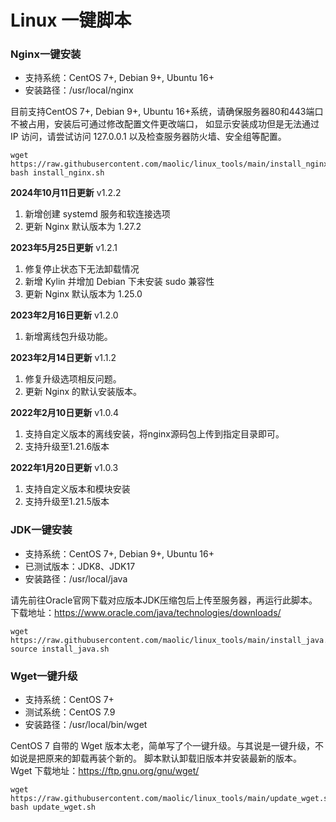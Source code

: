 # Linux 一键脚本

### Nginx一键安装

- 支持系统：CentOS 7+, Debian 9+, Ubuntu 16+
- 安装路径：/usr/local/nginx

目前支持CentOS 7+, Debian 9+, Ubuntu 16+系统，请确保服务器80和443端口不被占用，安装后可通过修改配置文件更改端口，
如显示安装成功但是无法通过 IP 访问，请尝试访问 127.0.0.1 以及检查服务器防火墙、安全组等配置。
```
wget https://raw.githubusercontent.com/maolic/linux_tools/main/install_nginx.sh
bash install_nginx.sh
```

**2024年10月11日更新** v1.2.2
1. 新增创建 systemd 服务和软连接选项
2. 更新 Nginx 默认版本为 1.27.2

**2023年5月25日更新** v1.2.1
1. 修复停止状态下无法卸载情况
2. 新增 Kylin 并增加 Debian 下未安装 sudo 兼容性
3. 更新 Nginx 默认版本为 1.25.0

**2023年2月16日更新** v1.2.0
1. 新增离线包升级功能。

**2023年2月14日更新** v1.1.2
1. 修复升级选项相反问题。
2. 更新 Nginx 的默认安装版本。

**2022年2月10日更新** v1.0.4
1. 支持自定义版本的离线安装，将nginx源码包上传到指定目录即可。
2. 支持升级至1.21.6版本

**2022年1月20日更新** v1.0.3
 1. 支持自定义版本和模块安装
 2. 支持升级至1.21.5版本

### JDK一键安装

- 支持系统：CentOS 7+, Debian 9+, Ubuntu 16+
- 已测试版本：JDK8、JDK17
- 安装路径：/usr/local/java

请先前往Oracle官网下载对应版本JDK压缩包后上传至服务器，再运行此脚本。
下载地址：https://www.oracle.com/java/technologies/downloads/
```
wget https://raw.githubusercontent.com/maolic/linux_tools/main/install_java.sh
source install_java.sh
```

### Wget一键升级

- 支持系统：CentOS 7+
- 测试系统：CentOS 7.9
- 安装路径：/usr/local/bin/wget

CentOS 7 自带的 Wget 版本太老，简单写了个一键升级。与其说是一键升级，不如说是把原来的卸载再装个新的。
脚本默认卸载旧版本并安装最新的版本。
Wget 下载地址：https://ftp.gnu.org/gnu/wget/
```
wget https://raw.githubusercontent.com/maolic/linux_tools/main/update_wget.sh
bash update_wget.sh
```
